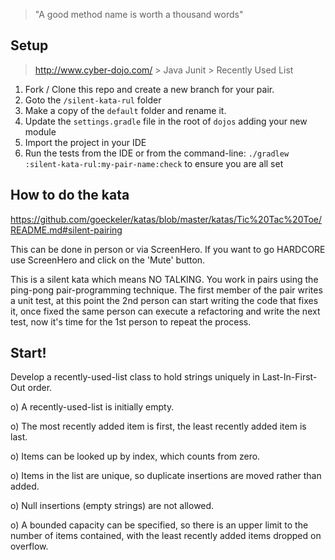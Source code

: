 >"A good method name is worth a thousand words"

Setup
------------

> http://www.cyber-dojo.com/ > Java Junit > Recently Used List

 1. Fork / Clone this repo and create a new branch for your pair.
 2. Goto the `/silent-kata-rul` folder
 3. Make a copy of the `default` folder and rename it.
 4. Update the `settings.gradle` file in the root of `dojos` adding your new module
 5. Import the project in your IDE
 6. Run the tests from the IDE or from the command-line: `./gradlew :silent-kata-rul:my-pair-name:check` to ensure you are all set

How to do the kata
------------------

https://github.com/goeckeler/katas/blob/master/katas/Tic%20Tac%20Toe/README.md#silent-pairing 

This can be done in person or via ScreenHero. If you want to go HARDCORE use ScreenHero and click on the 'Mute' button.

This is a silent kata which means NO TALKING. You work in pairs using the ping-pong pair-programming technique.
The first member of the pair writes a unit test, at this point the 2nd person can start writing the code that fixes it, once fixed the same person can execute a refactoring and write the next test, now it's time for the 1st person to repeat the process.


**Start!**
------------

Develop a recently-used-list class to hold strings
uniquely in Last-In-First-Out order.

o) A recently-used-list is initially empty.

o) The most recently added item is first, the least
   recently added item is last.

o) Items can be looked up by index, which counts from zero.

o) Items in the list are unique, so duplicate insertions
   are moved rather than added.

o) Null insertions (empty strings) are not allowed.

o) A bounded capacity can be specified, so there is an upper
   limit to the number of items contained, with the least
   recently added items dropped on overflow.

